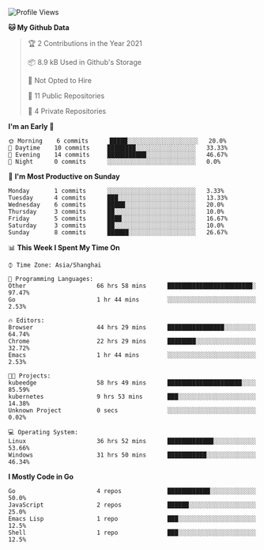 <!--START_SECTION:waka-->
![Profile Views](http://img.shields.io/badge/Profile%20Views-2-blue)

**🐱 My Github Data** 

> 🏆 2 Contributions in the Year 2021
 > 
> 📦 8.9 kB Used in Github's Storage 
 > 
> 🚫 Not Opted to Hire
 > 
> 📜 11 Public Repositories 
 > 
> 🔑 4 Private Repositories  
 > 
**I'm an Early 🐤** 

```text
🌞 Morning    6 commits      █████░░░░░░░░░░░░░░░░░░░░   20.0% 
🌆 Daytime    10 commits     ████████░░░░░░░░░░░░░░░░░   33.33% 
🌃 Evening    14 commits     ███████████░░░░░░░░░░░░░░   46.67% 
🌙 Night      0 commits      ░░░░░░░░░░░░░░░░░░░░░░░░░   0.0%

```
📅 **I'm Most Productive on Sunday** 

```text
Monday       1 commits      ░░░░░░░░░░░░░░░░░░░░░░░░░   3.33% 
Tuesday      4 commits      ███░░░░░░░░░░░░░░░░░░░░░░   13.33% 
Wednesday    6 commits      █████░░░░░░░░░░░░░░░░░░░░   20.0% 
Thursday     3 commits      ██░░░░░░░░░░░░░░░░░░░░░░░   10.0% 
Friday       5 commits      ████░░░░░░░░░░░░░░░░░░░░░   16.67% 
Saturday     3 commits      ██░░░░░░░░░░░░░░░░░░░░░░░   10.0% 
Sunday       8 commits      ██████░░░░░░░░░░░░░░░░░░░   26.67%

```


📊 **This Week I Spent My Time On** 

```text
⌚︎ Time Zone: Asia/Shanghai

💬 Programming Languages: 
Other                    66 hrs 58 mins      ████████████████████████░   97.47% 
Go                       1 hr 44 mins        ░░░░░░░░░░░░░░░░░░░░░░░░░   2.53%

🔥 Editors: 
Browser                  44 hrs 29 mins      ████████████████░░░░░░░░░   64.74% 
Chrome                   22 hrs 29 mins      ████████░░░░░░░░░░░░░░░░░   32.72% 
Emacs                    1 hr 44 mins        ░░░░░░░░░░░░░░░░░░░░░░░░░   2.53%

🐱‍💻 Projects: 
kubeedge                 58 hrs 49 mins      █████████████████████░░░░   85.59% 
kubernetes               9 hrs 53 mins       ███░░░░░░░░░░░░░░░░░░░░░░   14.38% 
Unknown Project          0 secs              ░░░░░░░░░░░░░░░░░░░░░░░░░   0.02%

💻 Operating System: 
Linux                    36 hrs 52 mins      █████████████░░░░░░░░░░░░   53.66% 
Windows                  31 hrs 50 mins      ███████████░░░░░░░░░░░░░░   46.34%

```

**I Mostly Code in Go** 

```text
Go                       4 repos             ████████████░░░░░░░░░░░░░   50.0% 
JavaScript               2 repos             ██████░░░░░░░░░░░░░░░░░░░   25.0% 
Emacs Lisp               1 repo              ███░░░░░░░░░░░░░░░░░░░░░░   12.5% 
Shell                    1 repo              ███░░░░░░░░░░░░░░░░░░░░░░   12.5%

```



<!--END_SECTION:waka-->
